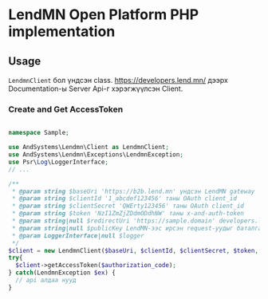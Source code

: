 # LendMN Open Platform PHP implementation


## Usage

`LendmnClient` бол үндсэн class. https://developers.lend.mn/ дээрх Documentation-ы Server Api-г хэрэгжүүлсэн Client.

### Create and Get AccessToken

```php

namespace Sample;

use AndSystems\Lendmn\Client as LendmnClient;
use AndSystems\Lendmn\Exceptions\LendmnException;
use Psr\Log\LoggerInterface;
// ...

/**
 * @param string $baseUri 'https://b2b.lend.mn' үндсэн LendMN gateway
 * @param string $clientId '1_abcdef123456' таны OAuth client_id
 * @param string $clientSecret 'QWErty123456' таны OAuth client_id
 * @param string $token 'NzI1ZmZjZDdmODdhNW' таны x-and-auth-token
 * @param string|null $redirectUri 'https://sample.domain' developers.lend.mn дээр бүртгэлтэй "Веб нээгдэх хаяг"  буюу OAuth2 redirect_uri
 * @param string|null $publicKey LendMN-ээс ирсэн request-уудыг баталгаажуулах publicKey, ASCII текст эсвэл ascii текст-тэй file-руу заасан absolute path байж болно
 * @param LoggerInterface|null $logger
 */
$client = new LendmnClient($baseUri, $clientId, $clientSecret, $token, $redirectUri, $publicKey, $logger);
try{
  $client->getAccessToken($authorization_code);
} catch(LendmnException $ex) {
  // api алдаа нууд
}
```
